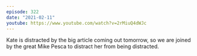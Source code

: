 ```yaml
---
episode: 322
date: "2021-02-11"
youtube: https://www.youtube.com/watch?v=2rMiuQ4dWJc
---
```

Kate is distracted by the big article coming out tomorrow, so we are joined by the great Mike Pesca to distract her from being distracted.
